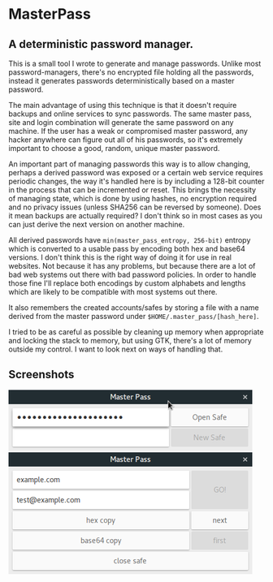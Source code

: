 # MasterPass
## A deterministic password manager.

This is a small tool I wrote to generate and manage passwords. Unlike most password-managers, there's no encrypted file holding all the passwords, instead it generates passwords deterministically based on a master password.

The main advantage of using this technique is that it doesn't require backups and online services to sync passwords. The same master pass, site and login combination will generate the same password on any machine. If the user has a weak or compromised master password, any hacker anywhere can figure out all of his passwords, so it's extremely important to choose a good, random, unique master password.

An important part of managing passwords this way is to allow changing, perhaps a derived password was exposed or a certain web service requires periodic changes, the way it's handled here is by including a 128-bit counter in the process that can be incremented or reset. This brings the necessity of managing state, which is done by using hashes, no encryption required and no privacy issues (unless SHA256 can be reversed by someone). Does it mean backups are actually required? I don't think so in most cases as you can just derive the next version on another machine.

All derived passwords have `min(master_pass_entropy, 256-bit)` entropy which is converted to a usable pass by encoding both hex and base64 versions. I don't think this is the right way of doing it for use in real websites. Not because it has any problems, but because there are a lot of bad web systems out there with bad password policies. In order to handle those fine I'll replace both encodings by custom alphabets and lengths which are likely to be compatible with most systems out there.

It also remembers the created accounts/safes by storing a file with a name derived from the master password under `$HOME/.master_pass/[hash_here]`.

I tried to be as careful as possible by cleaning up memory when appropriate and locking the stack to memory, but using GTK, there's a lot of memory outside my control. I want to look next on ways of handling that.

## Screenshots
![](https://raw.githubusercontent.com/cmovz/MasterPass/master/screenshots/welcome.png)
![](https://raw.githubusercontent.com/cmovz/MasterPass/master/screenshots/working.png)